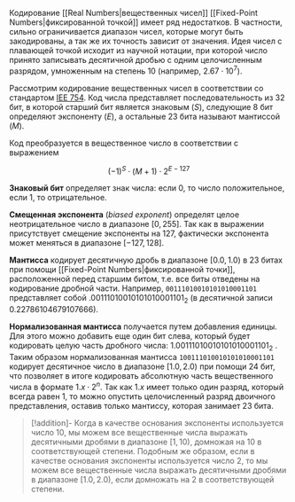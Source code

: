 
Кодирование [[Real Numbers|вещественных чисел]] [[Fixed-Point Numbers|фиксированной точкой]] имеет ряд недостатков. В частности, сильно ограничивается диапазон чисел, которые могут быть закодированы, а так же их точность зависит от значения. Идея чисел с плавающей точкой исходит из научной нотации, при которой число принято записывать десятичной дробью с одним целочисленным разрядом, умноженным на степень $10$ (например, $2.67 \cdot 10^7$).

Рассмотрим кодирование вещественных чисел в соответствии со стандартом [IEE 754](https://en.wikipedia.org/wiki/IEEE_754). Код числа представляет последовательность из 32 бит, в которой старший бит является знаковым ($S$), следующие 8 бит определяют экспоненту ($E$), а остальные 23 бита называют мантиссой ($M$).

Код преобразуется в вещественное число в соответствии с выражением 

$$
(-1)^S \cdot (M+1) \cdot 2^{E-127}
$$

**Знаковый бит** определяет знак числа: если $0$, то число положительное, если $1$, то отрицательное. 

**Смещенная экспонента** (*biased exponent*) определят целое неотрицательное число в диапазоне $[0, 255]$. Так как в выражении присутствует смещение экспоненты на $127$, фактически экспонента может меняться в диапазоне $[-127, 128]$. 

**Мантисса** кодирует десятичную дробь в диапазоне $[0.0, 1.0)$ в 23 битах при помощи [[Fixed-Point Numbers|фиксированной точки]], расположенной перед старшим битом, т.е. все биты отведены на кодирование дробной части. Например, `00111010010101010001101` представляет собой $.00111010010101010001101_2$ (в десятичной записи 0.22786104679107666).

**Нормализованная мантисса** получается путем добавления единицы. Для этого можно добавить еще один бит слева, который будет кодировать целую часть дробного числа:  $1.00111010010101010001101_2$ . Таким образом нормализованная мантисса `100111010010101010001101` кодирует десятичное число в диапазоне $[1.0, 2.0)$ при помощи 24 бит, что позволяет в итоге кодировать абсолютную часть вещественного числа в формате $1.x \cdot 2^n$. Так как $1.x$ имеет только один разряд, который всегда равен 1, то можно опустить целочисленный разряд двоичного представления, оставив только мантиссу, которая занимает 23 бита.

>[!addition]- 
>Когда в качестве основания экспоненты используется число $10$, мы можем все вещественные числа выражать десятичными дробями в диапазоне $[1, 10)$, домножая на $10$ в соответствующей степени. Подобным же образом, если в качестве основания экспоненты используется число $2$, то мы можем все вещественные числа выражать десятичными дробями в диапазоне $[1.0, 2.0)$, если домножать на $2$ в соответствующей степени.
